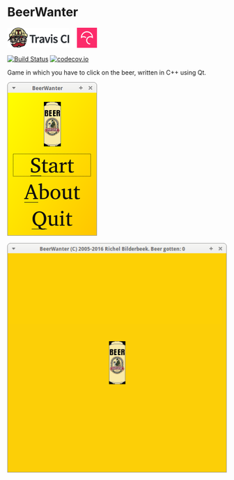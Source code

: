 # BeerWanter

[![Travis CI logo](TravisCI.png)](https://travis-ci.org)
![Whitespace](Whitespace.png)
[![Codecov logo](Codecov.png)](https://www.codecov.io)

[![Build Status](https://travis-ci.org/richelbilderbeek/BeerWanter.svg?branch=master)](https://travis-ci.org/richelbilderbeek/BeerWanter)
[![codecov.io](https://codecov.io/github/richelbilderbeek/BeerWanter/coverage.svg?branch=master)](https://codecov.io/github/richelbilderbeek/BeerWanter?branch=master)

Game in which you have to click on the beer, written in C++ using Qt.

![BeerWanter menu v7.4](Screenshots/BeerWanterMenu_7_4.png)

![BeerWanter v7.4](Screenshots/BeerWanter_7_4.png)